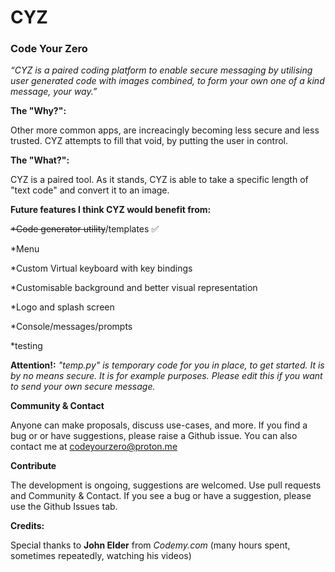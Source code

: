 # CYZ

<h3>Code Your Zero</h3>

<i>“CYZ is a paired coding platform to enable secure messaging 
by utilising user generated code with images combined, 
to form your own one of a kind message, your way.”</i>

<b>The "Why?":</b>

Other more common apps, are increacingly becoming 
less secure and less trusted. CYZ attempts to fill that void,
by putting the user in control.

<b>The "What?":</b>

CYZ is a paired tool. As it stands, CYZ is able to take a specific 
length of "text code" and convert it to an image. 

<b>Future features I think CYZ would benefit from:</b>

<p><s>*Code generator utility</s>/templates &#9989;</p>
<p>*Menu</p>
<p>*Custom Virtual keyboard with key bindings</p>
<p>*Customisable background and better visual representation</p>
<p>*Logo and splash screen</p>
<p>*Console/messages/prompts</p>
<p>*testing</p>

<b>Attention!:</b>
<i>"temp.py" is temporary code for you in place, to get started.
It is by no means secure. It is for example purposes.
Please edit this if you want to send your own secure message.</i>

<b>Community & Contact</b>

Anyone can make proposals, discuss use-cases, and more. If you find a bug or or have suggestions, please raise a Github issue.
You can also contact me at codeyourzero@proton.me

<b>Contribute</b>

The development is ongoing, suggestions are welcomed. Use pull requests and Community & Contact.
If you see a bug or have a suggestion, please use the Github Issues tab.

<b>Credits:</b>

Special thanks to <b>John Elder</b> from <i>Codemy.com</i> (many hours spent, sometimes 
repeatedly, watching his videos)


